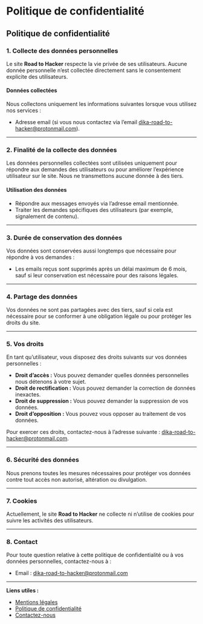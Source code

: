 # Politique de confidentialité

## **Politique de confidentialité**

### **1. Collecte des données personnelles**

Le site **Road to Hacker** respecte la vie privée de ses utilisateurs. Aucune donnée personnelle n’est collectée directement sans le consentement explicite des utilisateurs.

#### **Données collectées**

Nous collectons uniquement les informations suivantes lorsque vous utilisez nos services :

* Adresse email (si vous nous contactez via l’email dika-road-to-hacker@protonmail.com).

***

### **2. Finalité de la collecte des données**

Les données personnelles collectées sont utilisées uniquement pour répondre aux demandes des utilisateurs ou pour améliorer l’expérience utilisateur sur le site. Nous ne transmettons aucune donnée à des tiers.

#### **Utilisation des données**

* Répondre aux messages envoyés via l’adresse email mentionnée.
* Traiter les demandes spécifiques des utilisateurs (par exemple, signalement de contenu).

***

### **3. Durée de conservation des données**

Vos données sont conservées aussi longtemps que nécessaire pour répondre à vos demandes :

* Les emails reçus sont supprimés après un délai maximum de 6 mois, sauf si leur conservation est nécessaire pour des raisons légales.

***

### **4. Partage des données**

Vos données ne sont pas partagées avec des tiers, sauf si cela est nécessaire pour se conformer à une obligation légale ou pour protéger les droits du site.

***

### **5. Vos droits**

En tant qu’utilisateur, vous disposez des droits suivants sur vos données personnelles :

* **Droit d’accès :** Vous pouvez demander quelles données personnelles nous détenons à votre sujet.
* **Droit de rectification :** Vous pouvez demander la correction de données inexactes.
* **Droit de suppression :** Vous pouvez demander la suppression de vos données.
* **Droit d’opposition :** Vous pouvez vous opposer au traitement de vos données.

Pour exercer ces droits, contactez-nous à l’adresse suivante : dika-road-to-hacker@protonmail.com.

***

### **6. Sécurité des données**

Nous prenons toutes les mesures nécessaires pour protéger vos données contre tout accès non autorisé, altération ou divulgation.

***

### **7. Cookies**

Actuellement, le site **Road to Hacker** ne collecte ni n’utilise de cookies pour suivre les activités des utilisateurs.

***

### **8. Contact**

Pour toute question relative à cette politique de confidentialité ou à vos données personnelles, contactez-nous à :

* Email : dika-road-to-hacker@protonmail.com

***

**Liens utiles :**

* [Mentions légales](https://dika-1.gitbook.io/road-to-hacker/mentions-legales)
* [Politique de confidentialité](https://dika-1.gitbook.io/road-to-hacker/politique-de-confidentialite)
* [Contactez-nous](mailto:dika-road-to-hacker@protonmail.com)
